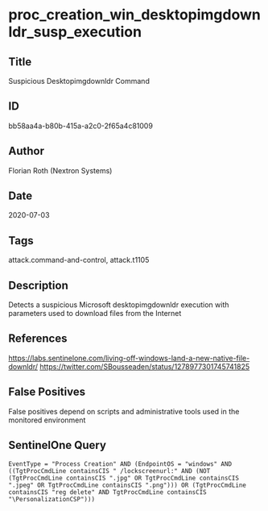 # proc_creation_win_desktopimgdownldr_susp_execution

## Title
Suspicious Desktopimgdownldr Command

## ID
bb58aa4a-b80b-415a-a2c0-2f65a4c81009

## Author
Florian Roth (Nextron Systems)

## Date
2020-07-03

## Tags
attack.command-and-control, attack.t1105

## Description
Detects a suspicious Microsoft desktopimgdownldr execution with parameters used to download files from the Internet

## References
https://labs.sentinelone.com/living-off-windows-land-a-new-native-file-downldr/
https://twitter.com/SBousseaden/status/1278977301745741825

## False Positives
False positives depend on scripts and administrative tools used in the monitored environment

## SentinelOne Query
```
EventType = "Process Creation" AND (EndpointOS = "windows" AND ((TgtProcCmdLine containsCIS " /lockscreenurl:" AND (NOT (TgtProcCmdLine containsCIS ".jpg" OR TgtProcCmdLine containsCIS ".jpeg" OR TgtProcCmdLine containsCIS ".png"))) OR (TgtProcCmdLine containsCIS "reg delete" AND TgtProcCmdLine containsCIS "\PersonalizationCSP")))

```